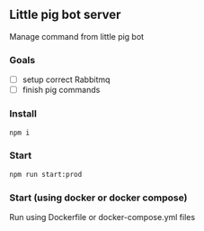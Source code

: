 ## Little pig bot server
Manage command from little pig bot

### Goals
- [ ] setup correct Rabbitmq
- [ ] finish pig commands

### Install
```sh
npm i
```

### Start
```sh
npm run start:prod
```

### Start (using docker or docker compose)
Run using Dockerfile or docker-compose.yml files
